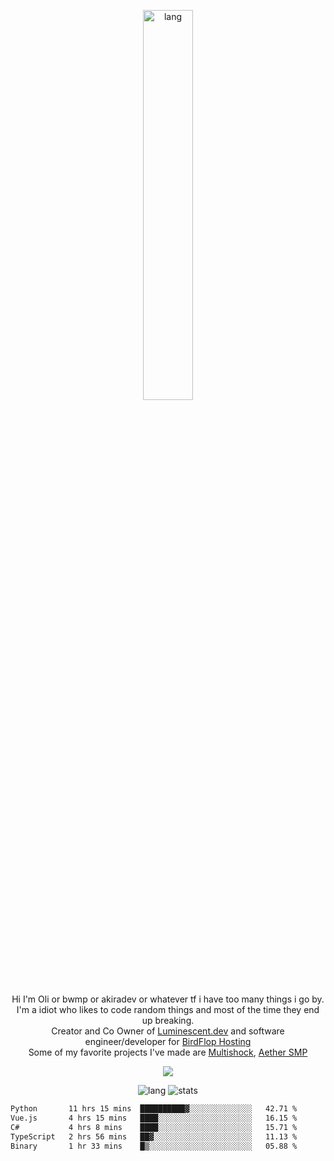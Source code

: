 <p align="center">
 <a href="https://luminescent.dev">
  <img width="40%" alt="lang" src="https://github.com/bwmp/bwmp/blob/main/l_10.png?raw=true" />
 </a>
</p>

<p align="center">
 Hi I'm Oli or bwmp or akiradev or whatever tf i have too many things i go by.<br>
 I'm a idiot who likes to code random things and most of the time they end up breaking.<br>
 Creator and Co Owner of <a href="https://luminescent.dev">Luminescent.dev</a> and software engineer/developer for <a href="https://www.birdflop.com">BirdFlop Hosting</a><br>
 Some of my favorite projects I've made are <a href="https://github.com/PiShock-Inc/MultiShock">Multishock</a>, <a href="https://www.aethersmp.com">Aether SMP</a>
</p>

<p align="center">
  <a href="https://discord.com/users/798738506859282482"><img align="center" src="https://lanyard-profile-readme.vercel.app/api/798738506859282482?bg=433e4f&borderRadius=10px&showDisplayName=true&idleMessage=Probably%20sleeping"/></a>
</p>

<p align="center">
 <img alt="lang" src="https://github-readme-stats.vercel.app/api/top-langs/?username=bwmp&layout=compact&hide_border=true&langs_count=10&theme=transparent&custom_title=Languages" />
 <img alt="stats" src="https://github-readme-stats.vercel.app/api?username=bwmp&show_icons=true&hide_border=true&count_private=true&theme=transparent&custom_title=Statistics">
</p>
<p align="center">
 <!--START_SECTION:waka-->

```txt
Python       11 hrs 15 mins  ██████████▓░░░░░░░░░░░░░░   42.71 %
Vue.js       4 hrs 15 mins   ████░░░░░░░░░░░░░░░░░░░░░   16.15 %
C#           4 hrs 8 mins    ████░░░░░░░░░░░░░░░░░░░░░   15.71 %
TypeScript   2 hrs 56 mins   ██▓░░░░░░░░░░░░░░░░░░░░░░   11.13 %
Binary       1 hr 33 mins    █▒░░░░░░░░░░░░░░░░░░░░░░░   05.88 %
```

<!--END_SECTION:waka-->
</p>
